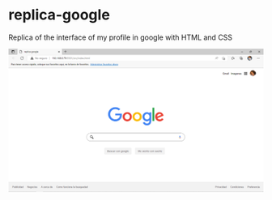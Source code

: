 # replica-google
 Replica of the interface of my profile in google with HTML and CSS
 
![](https://github.com/Milagros-avalos/replica-google/blob/8dae234224315bde51d96b43af658956e534e000/Captura%20de%20pantalla%20(2).png)

